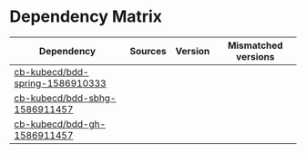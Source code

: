 # Dependency Matrix

Dependency | Sources | Version | Mismatched versions
---------- | ------- | ------- | -------------------
[cb-kubecd/bdd-spring-1586910333](https://github.com/cb-kubecd/bdd-spring-1586910333.git) |  | []() | 
[cb-kubecd/bdd-sbhg-1586911457](https://github.com/cb-kubecd/bdd-sbhg-1586911457.git) |  | []() | 
[cb-kubecd/bdd-gh-1586911457](https://github.com/cb-kubecd/bdd-gh-1586911457.git) |  | []() | 

